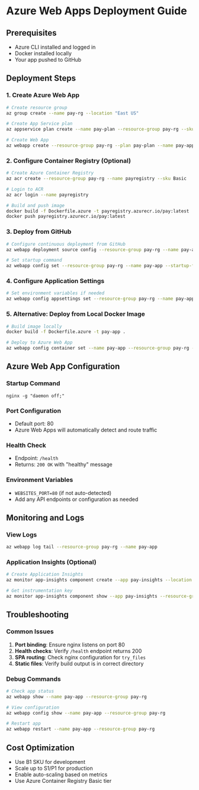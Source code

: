 # Azure Web Apps Deployment Guide

## Prerequisites
- Azure CLI installed and logged in
- Docker installed locally
- Your app pushed to GitHub

## Deployment Steps

### 1. Create Azure Web App
```bash
# Create resource group
az group create --name pay-rg --location "East US"

# Create App Service plan
az appservice plan create --name pay-plan --resource-group pay-rg --sku B1 --is-linux

# Create Web App
az webapp create --resource-group pay-rg --plan pay-plan --name pay-app --deployment-local-git
```

### 2. Configure Container Registry (Optional)
```bash
# Create Azure Container Registry
az acr create --resource-group pay-rg --name payregistry --sku Basic

# Login to ACR
az acr login --name payregistry

# Build and push image
docker build -f Dockerfile.azure -t payregistry.azurecr.io/pay:latest .
docker push payregistry.azurecr.io/pay:latest
```

### 3. Deploy from GitHub
```bash
# Configure continuous deployment from GitHub
az webapp deployment source config --resource-group pay-rg --name pay-app --repo-url https://github.com/douglasearp/DemoPay-Twitter-Blue-TweakCN-PBI.git --branch main --manual-integration

# Set startup command
az webapp config set --resource-group pay-rg --name pay-app --startup-file "nginx -g 'daemon off;'"
```

### 4. Configure Application Settings
```bash
# Set environment variables if needed
az webapp config appsettings set --resource-group pay-rg --name pay-app --settings WEBSITES_PORT=80
```

### 5. Alternative: Deploy from Local Docker Image
```bash
# Build image locally
docker build -f Dockerfile.azure -t pay-app .

# Deploy to Azure Web App
az webapp config container set --name pay-app --resource-group pay-rg --docker-custom-image-name pay-app
```

## Azure Web App Configuration

### Startup Command
```
nginx -g "daemon off;"
```

### Port Configuration
- Default port: 80
- Azure Web Apps will automatically detect and route traffic

### Health Check
- Endpoint: `/health`
- Returns: `200 OK` with "healthy" message

### Environment Variables
- `WEBSITES_PORT=80` (if not auto-detected)
- Add any API endpoints or configuration as needed

## Monitoring and Logs

### View Logs
```bash
az webapp log tail --resource-group pay-rg --name pay-app
```

### Application Insights (Optional)
```bash
# Create Application Insights
az monitor app-insights component create --app pay-insights --location "East US" --resource-group pay-rg

# Get instrumentation key
az monitor app-insights component show --app pay-insights --resource-group pay-rg --query instrumentationKey
```

## Troubleshooting

### Common Issues
1. **Port binding**: Ensure nginx listens on port 80
2. **Health checks**: Verify `/health` endpoint returns 200
3. **SPA routing**: Check nginx configuration for `try_files`
4. **Static files**: Verify build output is in correct directory

### Debug Commands
```bash
# Check app status
az webapp show --name pay-app --resource-group pay-rg

# View configuration
az webapp config show --name pay-app --resource-group pay-rg

# Restart app
az webapp restart --name pay-app --resource-group pay-rg
```

## Cost Optimization
- Use B1 SKU for development
- Scale up to S1/P1 for production
- Enable auto-scaling based on metrics
- Use Azure Container Registry Basic tier
